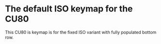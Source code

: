 # The default ISO keymap for the CU80

This CU80 is keymap is for the fixed ISO variant with fully populated bottom row.

